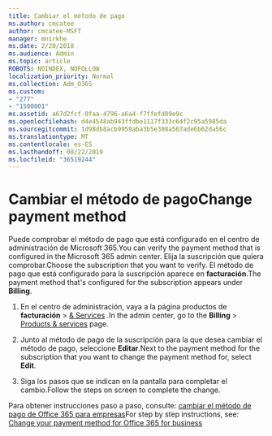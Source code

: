 ```yaml
---
title: Cambiar el método de pago
ms.author: cmcatee
author: cmcatee-MSFT
manager: mnirkhe
ms.date: 2/20/2018
ms.audience: Admin
ms.topic: article
ROBOTS: NOINDEX, NOFOLLOW
localization_priority: Normal
ms.collection: Adm_O365
ms.custom:
- "277"
- "1500001"
ms.assetid: a67d2fcf-0faa-4796-a6a4-f7ffefd89e9c
ms.openlocfilehash: d4e4548ab943ffdbe1117f333c64f2c95a5985da
ms.sourcegitcommit: 1d98db8acb9959aba3b5e308a567ade6b62da56c
ms.translationtype: MT
ms.contentlocale: es-ES
ms.lasthandoff: 08/22/2019
ms.locfileid: "36519244"
---
```

# <a name="change-payment-method"></a><span data-ttu-id="8b500-102">Cambiar el método de pago</span><span class="sxs-lookup"><span data-stu-id="8b500-102">Change payment method</span></span>

<span data-ttu-id="8b500-103">Puede comprobar el método de pago que está configurado en el centro de administración de Microsoft 365.</span><span class="sxs-lookup"><span data-stu-id="8b500-103">You can verify the payment method that is configured in the Microsoft 365 admin center.</span></span> <span data-ttu-id="8b500-104">Elija la suscripción que quiera comprobar.</span><span class="sxs-lookup"><span data-stu-id="8b500-104">Choose the subscription that you want to verify.</span></span> <span data-ttu-id="8b500-105">El método de pago que está configurado para la suscripción aparece en **facturación**.</span><span class="sxs-lookup"><span data-stu-id="8b500-105">The payment method that's configured for the subscription appears under **Billing**.</span></span> 
  
1. <span data-ttu-id="8b500-106">En el centro de administración, vaya a la página productos de **facturación** \> [& Services](https://go.microsoft.com/fwlink/p/?linkid=842054) .</span><span class="sxs-lookup"><span data-stu-id="8b500-106">In the admin center, go to the **Billing** \> [Products & services](https://go.microsoft.com/fwlink/p/?linkid=842054) page.</span></span>

2. <span data-ttu-id="8b500-107">Junto al método de pago de la suscripción para la que desea cambiar el método de pago, seleccione **Editar**.</span><span class="sxs-lookup"><span data-stu-id="8b500-107">Next to the payment method for the subscription that you want to change the payment method for, select **Edit**.</span></span>

3. <span data-ttu-id="8b500-108">Siga los pasos que se indican en la pantalla para completar el cambio.</span><span class="sxs-lookup"><span data-stu-id="8b500-108">Follow the steps on screen to complete the change.</span></span>

<span data-ttu-id="8b500-109">Para obtener instrucciones paso a paso, consulte: [cambiar el método de pago de Office 365 para empresas](https://docs.microsoft.com/office365/admin/subscriptions-and-billing/change-payment-method)</span><span class="sxs-lookup"><span data-stu-id="8b500-109">For step by step instructions, see: [Change your payment method for Office 365 for business](https://docs.microsoft.com/office365/admin/subscriptions-and-billing/change-payment-method)</span></span>